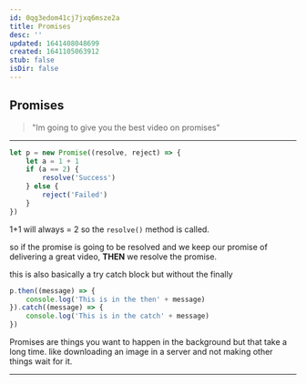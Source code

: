 ```yaml
---
id: 0qg3edom41cj7jxq6msze2a
title: Promises
desc: ''
updated: 1641408048699
created: 1641105063912
stub: false
isDir: false
---
```



## Promises

> "Im going to give you the best video on promises"

---

```js
let p = new Promise((resolve, reject) => {
    let a = 1 + 1
    if (a == 2) {
        resolve('Success')
    } else {
        reject('Failed')
    }
}) 
```

1+1 will always = 2 so the `resolve()` method is called.

so if the promise is going to be resolved and we keep our promise of delivering a great video, **THEN** we resolve the promise.

this is also basically a try catch block but without the finally

```js
p.then((message) => {
    console.log('This is in the then' + message)
}).catch((message) => {
    console.log('This is in the catch' + message)
})
```

Promises are things you want to happen in the background but that take a long time.
like downloading an image in a server and not making other things wait for it.

---
